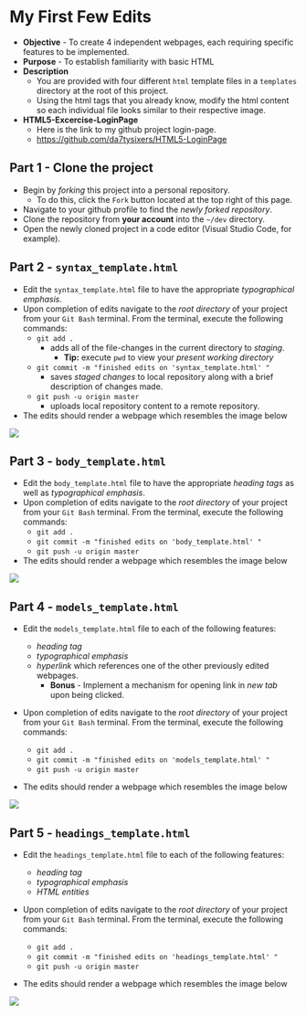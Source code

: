 # My First Few Edits
* **Objective** - To create 4 independent webpages, each requiring specific features to be implemented.
* **Purpose** - To establish familiarity with basic HTML
* **Description**
    * You are provided with four different `html` template files in a `templates` directory at the root of this project.
    * Using the html tags that you already know, modify the html content so each individual file looks similar to their respective image.
* **HTML5-Excercise-LoginPage**
    * Here is the link to my github project login-page.
    *  https://github.com/da7tysixers/HTML5-LoginPage


## Part 1 - Clone the project
* Begin by _forking_ this project into a personal repository.
   * To do this, click the `Fork` button located at the top right of this page.
* Navigate to your github profile to find the _newly forked repository_.
* Clone the repository from **your account** into the `~/dev` directory.
* Open the newly cloned project in a code editor (Visual Studio Code, for example).







## Part 2 - `syntax_template.html`

* Edit the `syntax_template.html` file to have the appropriate  _typographical emphasis_.
* Upon completion of edits navigate to the _root directory_ of your project from your `Git Bash` terminal. From the terminal, execute the following commands:
    * `git add .`
        * adds all of the file-changes in the current directory to _staging_.
            * **Tip:** execute `pwd` to view your _present working directory_
    * `git commit -m "finished edits on 'syntax_template.html' "`
        * saves _staged changes_ to local repository along with a brief description of changes made.
    * `git push -u origin master`
        * uploads local repository content to a remote repository.
* The edits should render a webpage which resembles the image below

<img src ="./instruction-images/syntax-template.png">








## Part 3 - `body_template.html`

* Edit the `body_template.html` file to have the appropriate  _heading tags_ as well as _typographical emphasis_.
* Upon completion of edits navigate to the _root directory_ of your project from your `Git Bash` terminal. From the terminal, execute the following commands:
    * `git add .`
    * `git commit -m "finished edits on 'body_template.html' "`
    * `git push -u origin master`
* The edits should render a webpage which resembles the image below

<img src ="./instruction-images/body-template.png">








## Part 4 - `models_template.html`

* Edit the `models_template.html` file to each of the following features:
    * _heading tag_
    * _typographical emphasis_
    * _hyperlink_ which references one of the other previously edited webpages.
        * **Bonus** - Implement a mechanism for opening link in _new tab_ upon being clicked.

* Upon completion of edits navigate to the _root directory_ of your project from your `Git Bash` terminal. From the terminal, execute the following commands:
    * `git add .`
    * `git commit -m "finished edits on 'models_template.html' "`
    * `git push -u origin master`

* The edits should render a webpage which resembles the image below

<img src ="./instruction-images/models-template.png">







## Part 5 - `headings_template.html`

* Edit the `headings_template.html` file to each of the following features:
    * _heading tag_
    * _typographical emphasis_
    * _HTML entities_
* Upon completion of edits navigate to the _root directory_ of your project from your `Git Bash` terminal. From the terminal, execute the following commands:
    * `git add .`
    * `git commit -m "finished edits on 'headings_template.html' "`
    * `git push -u origin master`

* The edits should render a webpage which resembles the image below

<img src ="./instruction-images/headings-template.png">
